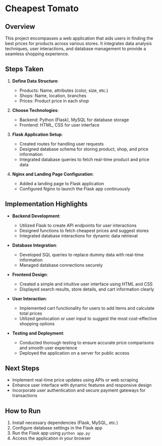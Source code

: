 # Cheapest Tomato

## Overview
This project encompasses a web application that aids users in finding the best prices for products across various stores. It integrates data analysis techniques, user interactions, and database management to provide a seamless shopping experience.

## Steps Taken

1. **Define Data Structure**:
    - Products: Name, attributes (color, size, etc.)
    - Shops: Name, location, branches
    - Prices: Product price in each shop

2. **Choose Technologies**:
    - Backend: Python (Flask), MySQL for database storage
    - Frontend: HTML, CSS for user interface

3. **Flask Application Setup**:
    - Created routes for handling user requests
    - Designed database schema for storing product, shop, and price information
    - Integrated database queries to fetch real-time product and price data

4. **Nginx and Landing Page Configuration**:
    - Added a landing page to Flask application
    - Configured Nginx to launch the Flask app continuously

## Implementation Highlights
- **Backend Development**:
    - Utilized Flask to create API endpoints for user interactions
    - Designed functions to fetch cheapest prices and suggest stores
    - Integrated database interactions for dynamic data retrieval

- **Database Integration**:
    - Developed SQL queries to replace dummy data with real-time information
    - Managed database connections securely

- **Frontend Design**:
    - Created a simple and intuitive user interface using HTML and CSS
    - Displayed search results, store details, and cart information clearly

- **User Interaction**:
    - Implemented cart functionality for users to add items and calculate total prices
    - Utilized geolocation or user input to suggest the most cost-effective shopping options

- **Testing and Deployment**:
    - Conducted thorough testing to ensure accurate price comparisons and smooth user experience
    - Deployed the application on a server for public access

## Next Steps
- Implement real-time price updates using APIs or web scraping
- Enhance user interface with dynamic features and responsive design
- Incorporate user authentication and secure payment gateways for transactions

## How to Run
1. Install necessary dependencies (Flask, MySQL, etc.)
2. Configure database settings in the Flask app
3. Run the Flask app using `python app.py`
4. Access the application in your browser

